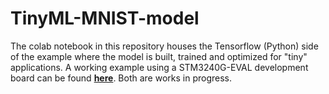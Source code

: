 # TinyML-MNIST-model

The colab notebook in this repository houses the Tensorflow (Python) side of the example where the model is built, trained and optimized for "tiny" applications. 
A working example using a STM3240G-EVAL development board can be found [**here**](https://github.com/alxhoff/STM3240G-EVAL-TensorFlow-MNIST). 
Both are works in progress.
